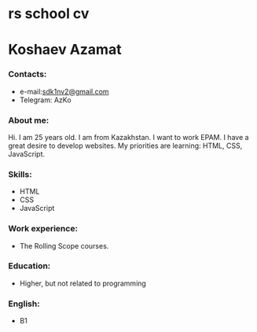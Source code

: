 # rs school cv
# Koshaev Azamat
### Contacts:
* e-mail:sdk1nv2@gmail.com
* Telegram: AzKo
### About me:
Hi. I am 25 years old. I am from Kazakhstan. I want to work EPAM. I have a great desire to develop websites. My priorities are learning: HTML, 
CSS, JavaScript.
### Skills:
* HTML
* CSS
* JavaScript
### Work experience:
* The Rolling Scope courses.
### Education:
* Higher, but not related to programming
### English: 
* B1